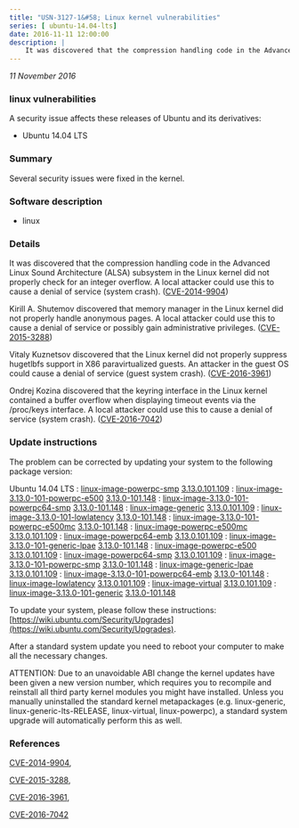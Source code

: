 ```yaml
---
title: "USN-3127-1&#58; Linux kernel vulnerabilities"
series: [ ubuntu-14.04-lts]
date: 2016-11-11 12:00:00
description: |
    It was discovered that the compression handling code in the Advanced Linux Sound Architecture (ALSA) subsystem in the Linux kernel did not properly check for an integer overflow. A local attacker could use this to cause a denial of service (system crash). ([CVE-2014-9904](http://people.ubuntu.com/~ubuntu-security/cve/CVE-2014-9904))
--- 
```

 
 

*11 November 2016*

### linux vulnerabilities

A security issue affects these releases of Ubuntu and its derivatives:

* Ubuntu 14.04 LTS

### Summary

Several security issues were fixed in the kernel. 

### Software description

* linux 

### Details

It was discovered that the compression handling code in the Advanced Linux Sound Architecture (ALSA) subsystem in the Linux kernel did not properly check for an integer overflow. A local attacker could use this to cause a denial of service (system crash). ([CVE-2014-9904](http://people.ubuntu.com/~ubuntu-security/cve/CVE-2014-9904))

Kirill A. Shutemov discovered that memory manager in the Linux kernel did not properly handle anonymous pages. A local attacker could use this to cause a denial of service or possibly gain administrative privileges. ([CVE-2015-3288](http://people.ubuntu.com/~ubuntu-security/cve/CVE-2015-3288))

Vitaly Kuznetsov discovered that the Linux kernel did not properly suppress hugetlbfs support in X86 paravirtualized guests. An attacker in the guest OS could cause a denial of service (guest system crash). ([CVE-2016-3961](http://people.ubuntu.com/~ubuntu-security/cve/CVE-2016-3961))

Ondrej Kozina discovered that the keyring interface in the Linux kernel contained a buffer overflow when displaying timeout events via the /proc/keys interface. A local attacker could use this to cause a denial of service (system crash). ([CVE-2016-7042](http://people.ubuntu.com/~ubuntu-security/cve/CVE-2016-7042)) 

### Update instructions

The problem can be corrected by updating your system to the following package version:

Ubuntu 14.04 LTS
 : [linux-image-powerpc-smp](https://launchpad.net/ubuntu/+source/linux) <span> [3.13.0.101.109](https://launchpad.net/ubuntu/+source/linux/3.13.0-101.148) </span> 
 : [linux-image-3.13.0-101-powerpc-e500](https://launchpad.net/ubuntu/+source/linux) <span> [3.13.0-101.148](https://launchpad.net/ubuntu/+source/linux/3.13.0-101.148) </span> 
 : [linux-image-3.13.0-101-powerpc64-smp](https://launchpad.net/ubuntu/+source/linux) <span> [3.13.0-101.148](https://launchpad.net/ubuntu/+source/linux/3.13.0-101.148) </span> 
 : [linux-image-generic](https://launchpad.net/ubuntu/+source/linux) <span> [3.13.0.101.109](https://launchpad.net/ubuntu/+source/linux/3.13.0-101.148) </span> 
 : [linux-image-3.13.0-101-lowlatency](https://launchpad.net/ubuntu/+source/linux) <span> [3.13.0-101.148](https://launchpad.net/ubuntu/+source/linux/3.13.0-101.148) </span> 
 : [linux-image-3.13.0-101-powerpc-e500mc](https://launchpad.net/ubuntu/+source/linux) <span> [3.13.0-101.148](https://launchpad.net/ubuntu/+source/linux/3.13.0-101.148) </span> 
 : [linux-image-powerpc-e500mc](https://launchpad.net/ubuntu/+source/linux) <span> [3.13.0.101.109](https://launchpad.net/ubuntu/+source/linux/3.13.0-101.148) </span> 
 : [linux-image-powerpc64-emb](https://launchpad.net/ubuntu/+source/linux) <span> [3.13.0.101.109](https://launchpad.net/ubuntu/+source/linux/3.13.0-101.148) </span> 
 : [linux-image-3.13.0-101-generic-lpae](https://launchpad.net/ubuntu/+source/linux) <span> [3.13.0-101.148](https://launchpad.net/ubuntu/+source/linux/3.13.0-101.148) </span> 
 : [linux-image-powerpc-e500](https://launchpad.net/ubuntu/+source/linux) <span> [3.13.0.101.109](https://launchpad.net/ubuntu/+source/linux/3.13.0-101.148) </span> 
 : [linux-image-powerpc64-smp](https://launchpad.net/ubuntu/+source/linux) <span> [3.13.0.101.109](https://launchpad.net/ubuntu/+source/linux/3.13.0-101.148) </span> 
 : [linux-image-3.13.0-101-powerpc-smp](https://launchpad.net/ubuntu/+source/linux) <span> [3.13.0-101.148](https://launchpad.net/ubuntu/+source/linux/3.13.0-101.148) </span> 
 : [linux-image-generic-lpae](https://launchpad.net/ubuntu/+source/linux) <span> [3.13.0.101.109](https://launchpad.net/ubuntu/+source/linux/3.13.0-101.148) </span> 
 : [linux-image-3.13.0-101-powerpc64-emb](https://launchpad.net/ubuntu/+source/linux) <span> [3.13.0-101.148](https://launchpad.net/ubuntu/+source/linux/3.13.0-101.148) </span> 
 : [linux-image-lowlatency](https://launchpad.net/ubuntu/+source/linux) <span> [3.13.0.101.109](https://launchpad.net/ubuntu/+source/linux/3.13.0-101.148) </span> 
 : [linux-image-virtual](https://launchpad.net/ubuntu/+source/linux) <span> [3.13.0.101.109](https://launchpad.net/ubuntu/+source/linux/3.13.0-101.148) </span> 
 : [linux-image-3.13.0-101-generic](https://launchpad.net/ubuntu/+source/linux) <span> [3.13.0-101.148](https://launchpad.net/ubuntu/+source/linux/3.13.0-101.148) </span> 

To update your system, please follow these instructions: [https://wiki.ubuntu.com/Security/Upgrades](https://wiki.ubuntu.com/Security/Upgrades).

After a standard system update you need to reboot your computer to make all the necessary changes.

ATTENTION: Due to an unavoidable ABI change the kernel updates have been given a new version number, which requires you to recompile and reinstall all third party kernel modules you might have installed. Unless you manually uninstalled the standard kernel metapackages (e.g. linux-generic, linux-generic-lts-RELEASE, linux-virtual, linux-powerpc), a standard system upgrade will automatically perform this as well. 

### References

 
 [CVE-2014-9904](http://people.ubuntu.com/~ubuntu-security/cve/CVE-2014-9904), 

 [CVE-2015-3288](http://people.ubuntu.com/~ubuntu-security/cve/CVE-2015-3288), 

 [CVE-2016-3961](http://people.ubuntu.com/~ubuntu-security/cve/CVE-2016-3961), 

 [CVE-2016-7042](http://people.ubuntu.com/~ubuntu-security/cve/CVE-2016-7042)
 

